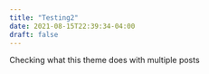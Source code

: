 ```yaml
---
title: "Testing2"
date: 2021-08-15T22:39:34-04:00
draft: false
---
```

Checking what this theme does with multiple posts
